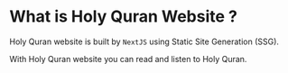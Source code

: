 # What is Holy Quran Website ?

Holy Quran website is built by `NextJS` using Static Site Generation (SSG).

With Holy Quran website you can read and listen to Holy Quran. 
